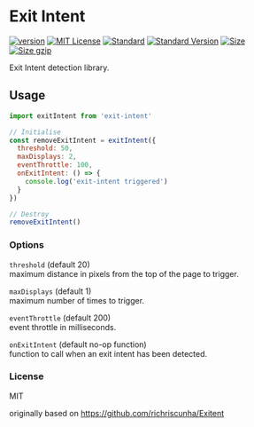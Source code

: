 # Exit Intent

[![version][version]](http://npm.im/exit-intent)
[![MIT License][MIT License]](http://opensource.org/licenses/MIT)
[![Standard][Standard]](http://standardjs.com)
[![Standard Version][Standard Version]](https://github.com/conventional-changelog/standard-version)
[![Size][Size]](https://unpkg.com/exit-intent)
[![Size gzip][Size gzip]](https://unpkg.com/exit-intent)

Exit Intent detection library.

## Usage

```js
import exitIntent from 'exit-intent'

// Initialise
const removeExitIntent = exitIntent({
  threshold: 50,
  maxDisplays: 2,
  eventThrottle: 100,
  onExitIntent: () => {
    console.log('exit-intent triggered')
  }    
})

// Destroy
removeExitIntent()
```

### Options

`threshold` (default 20)  
maximum distance in pixels from the top of the page to trigger.

`maxDisplays` (default 1)  
maximum number of times to trigger.

`eventThrottle` (default 200)  
event throttle in milliseconds.

`onExitIntent` (default no-op function)  
function to call when an exit intent has been detected.

### License

MIT

[version]: https://img.shields.io/npm/v/exit-intent.svg
[MIT License]: https://img.shields.io/npm/l/exit-intent.svg
[Standard]: https://img.shields.io/badge/code%20style-standard-brightgreen.svg
[Standard Version]: https://img.shields.io/badge/release-standard%20version-brightgreen.svg
[Size]: https://badges.herokuapp.com/size/npm/exit-intent
[Size gzip]: https://badges.herokuapp.com/size/npm/exit-intent?gzip=true

originally based on https://github.com/richriscunha/Exitent
